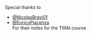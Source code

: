 Special thanks to 
+ [@NicolasBravi01](https://www.github.com/meskoj)
+ [@EnricoPiacenza](https://www.github.com/meskoj) </br>
For their notes for the TWAI course
